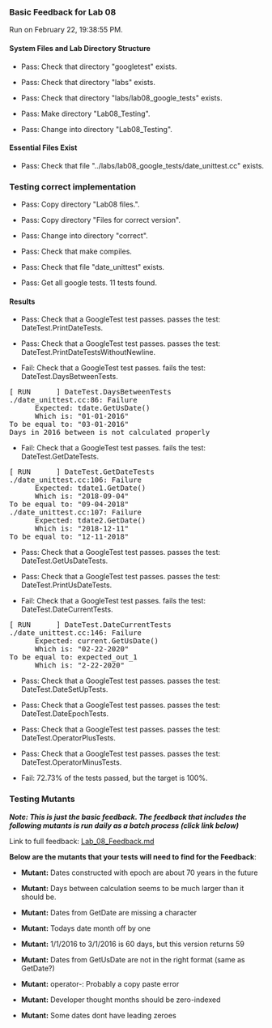 ### Basic Feedback for Lab 08

Run on February 22, 19:38:55 PM.


#### System Files and Lab Directory Structure

+ Pass: Check that directory "googletest" exists.

+ Pass: Check that directory "labs" exists.

+ Pass: Check that directory "labs/lab08_google_tests" exists.

+ Pass: Make directory "Lab08_Testing".

+ Pass: Change into directory "Lab08_Testing".


#### Essential Files Exist

+ Pass: Check that file "../labs/lab08_google_tests/date_unittest.cc" exists.


### Testing correct implementation

+ Pass: Copy directory "Lab08 files.".



+ Pass: Copy directory "Files for correct version".



+ Pass: Change into directory "correct".

+ Pass: Check that make compiles.



+ Pass: Check that file "date_unittest" exists.

+ Pass: Get all google tests.
    11 tests found.




#### Results

+ Pass: Check that a GoogleTest test passes.
    passes the test: DateTest.PrintDateTests.



+ Pass: Check that a GoogleTest test passes.
    passes the test: DateTest.PrintDateTestsWithoutNewline.



+ Fail: Check that a GoogleTest test passes.
    fails the test: DateTest.DaysBetweenTests.
<pre>
[ RUN      ] DateTest.DaysBetweenTests
./date_unittest.cc:86: Failure
      Expected: tdate.GetUsDate()
      Which is: "01-01-2016"
To be equal to: "03-01-2016"
Days in 2016 between is not calculated properly</pre>



+ Fail: Check that a GoogleTest test passes.
    fails the test: DateTest.GetDateTests.
<pre>
[ RUN      ] DateTest.GetDateTests
./date_unittest.cc:106: Failure
      Expected: tdate1.GetDate()
      Which is: "2018-09-04"
To be equal to: "09-04-2018"
./date_unittest.cc:107: Failure
      Expected: tdate2.GetDate()
      Which is: "2018-12-11"
To be equal to: "12-11-2018"</pre>



+ Pass: Check that a GoogleTest test passes.
    passes the test: DateTest.GetUsDateTests.



+ Pass: Check that a GoogleTest test passes.
    passes the test: DateTest.PrintUsDateTests.



+ Fail: Check that a GoogleTest test passes.
    fails the test: DateTest.DateCurrentTests.
<pre>
[ RUN      ] DateTest.DateCurrentTests
./date_unittest.cc:146: Failure
      Expected: current.GetUsDate()
      Which is: "02-22-2020"
To be equal to: expected_out_1
      Which is: "2-22-2020"</pre>



+ Pass: Check that a GoogleTest test passes.
    passes the test: DateTest.DateSetUpTests.



+ Pass: Check that a GoogleTest test passes.
    passes the test: DateTest.DateEpochTests.



+ Pass: Check that a GoogleTest test passes.
    passes the test: DateTest.OperatorPlusTests.



+ Pass: Check that a GoogleTest test passes.
    passes the test: DateTest.OperatorMinusTests.



+ Fail: 72.73% of the tests passed, but the target is 100%.


### Testing Mutants


***Note: This is just the basic feedback.  The feedback that includes the following mutants is run daily as a batch process (click link below)***


Link to full feedback: [Lab_08_Feedback.md](Lab_08_Feedback.md)



 __Below are the mutants that your tests will need to find for the Feedback__:


 * __Mutant:__ Dates constructed with epoch are about 70 years in the future


 * __Mutant:__ Days between calculation seems to be much larger than it should be.


 * __Mutant:__ Dates from GetDate are missing a character


 * __Mutant:__ Todays date month off by one


 * __Mutant:__ 1/1/2016 to 3/1/2016 is 60 days, but this version returns 59


 * __Mutant:__ Dates from GetUsDate are not in the right format (same as GetDate?)


 * __Mutant:__ operator-: Probably a copy paste error


 * __Mutant:__ Developer thought months should be zero-indexed


 * __Mutant:__ Some dates dont have leading zeroes


